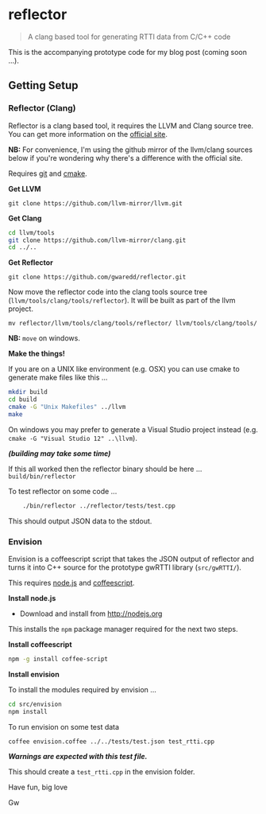 # reflector
> A clang based tool for generating RTTI data from C/C++ code

This is the accompanying prototype code for my blog post (coming soon ...).

## Getting Setup

### Reflector (Clang)

Reflector is a clang based tool, it requires the LLVM and Clang source tree. You can get more information on the [official site](http://clang.llvm.org/get_started.html).

**NB:** For convenience, I'm using the github mirror of the llvm/clang sources below if you're wondering why there's a difference with the official site.

Requires [git](https://git-scm.com/) and [cmake](https://cmake.org/).


**Get LLVM**

```
git clone https://github.com/llvm-mirror/llvm.git
```

**Get Clang**

```bash
cd llvm/tools
git clone https://github.com/llvm-mirror/clang.git
cd ../..
```

**Get Reflector**
```
git clone https://github.com/gwaredd/reflector.git
```
Now move the reflector code into the clang tools source tree (`llvm/tools/clang/tools/reflector`). It will be built as part of the llvm project.
```
mv reflector/llvm/tools/clang/tools/reflector/ llvm/tools/clang/tools/
```
**NB:** `move` on windows.

**Make the things!**

If you are on a UNIX like environment (e.g. OSX) you can use cmake to generate make files like this ...

```bash
mkdir build
cd build
cmake -G "Unix Makefiles" ../llvm
make
```

On windows you may prefer to generate a Visual Studio project instead (e.g. `cmake -G "Visual Studio 12" ..\llvm`).

***(building may take some time)***

If this all worked then the reflector binary should be here ... `build/bin/reflector`

To test reflector on some code ...

```bash
    ./bin/reflector ../reflector/tests/test.cpp
```

This should output JSON data to the stdout.

### Envision

Envision is a coffeescript script that takes the JSON output of reflector and turns it into C++ source for the prototype gwRTTI library (`src/gwRTTI/`).

This requires [node.js](https://nodejs.org/) and [coffeescript](http://coffeescript.org/).

**Install node.js**
* Download and install from http://nodejs.org

This installs the `npm` package manager required for the next two steps.

**Install coffeescript**

```bash
npm -g install coffee-script
```

**Install envision**

To install the modules required by envision ...
```bash
cd src/envision
npm install
```
To run envision on some test data
```bash
coffee envision.coffee ../../tests/test.json test_rtti.cpp
```

***Warnings are expected with this test file.***

This should create a `test_rtti.cpp` in the envision folder.

Have fun, big love

Gw
